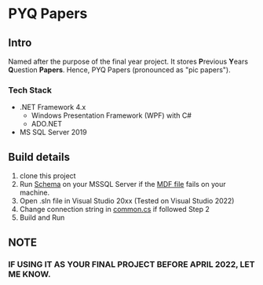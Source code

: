 # PYQ Papers


## Intro

Named after the purpose of the final year project. It stores **P**revious **Y**ears **Q**uestion **Papers**. Hence, PYQ Papers (pronounced as "pic papers").

### Tech Stack
<ul>
  <li> 
    .NET Framework 4.x 
      <ul>
        <li> Windows Presentation Framework (WPF) with C# </li>
        <li> ADO.NET </li>
      </ul>
  </li>
  
  <li>
    MS SQL Server 2019
  </li>
</ul>


## Build details
1. clone this project
2. Run [Schema](https://github.com/giripriyadarshan/bca-5th-sem-project/tree/main/Schema) on your MSSQL Server if the [MDF file](https://github.com/giripriyadarshan/bca-5th-sem-project/blob/main/PYQ_Papers/bin/Debug/desktopappdb.mdf) fails on your machine.
3. Open .sln file in Visual Studio 20xx (Tested on Visual Studio 2022)
4. Change connection string in [common.cs](https://github.com/giripriyadarshan/bca-5th-sem-project/blob/main/PYQ_Papers/commons.cs) if followed Step 2
5. Build and Run

## NOTE
### IF USING IT AS YOUR FINAL PROJECT BEFORE APRIL 2022, LET ME KNOW.
